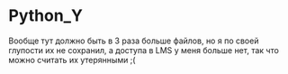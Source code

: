 # Python_Y
Вообще тут должно быть в 3 раза больше файлов, но я по своей глупости их не сохранил, а доступа в LMS у меня больше нет, так что можно считать их утерянными ;(
